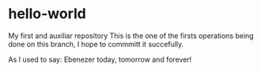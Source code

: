 # hello-world
My first and auxiliar repository
This is the one of the firsts operations being done on this branch, I hope to commmitt it succefully.




As I used to say:
Ebenezer today, tomorrow and forever!
